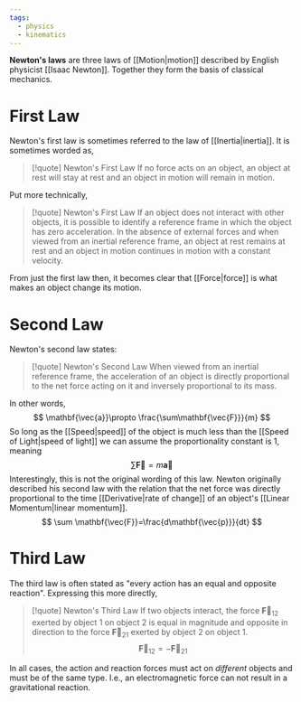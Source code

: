 ```yaml
---
tags:
  - physics
  - kinematics
---
```

**Newton's laws** are three laws of [[Motion|motion]] described by English physicist [[Isaac Newton]]. Together they form the basis of classical mechanics.

# First Law

Newton's first law is sometimes referred to the law of [[Inertia|inertia]]. It is sometimes worded as,

>[!quote] Newton's First Law
>If no force acts on an object, an object at rest will stay at rest and an object in motion will remain in motion.

Put more technically,

>[!quote] Newton's First Law
>If an object does not interact with other objects, it is possible to identify a reference frame in which the object has zero acceleration. In the absence of external forces and when viewed from an inertial reference frame, an object at rest remains at rest and an object in motion continues in motion with a constant velocity.

From just the first law then, it becomes clear that [[Force|force]] is what makes an object change its motion.

# Second Law

Newton's second law states:

>[!quote] Newton's Second Law
>When viewed from an inertial reference frame, the acceleration of an object is directly proportional to the net force acting on it and inversely proportional to its mass.

In other words,
$$
\mathbf{\vec{a}}\propto \frac{\sum\mathbf{\vec{F}}}{m}
$$
So long as the [[Speed|speed]] of the object is much less than the [[Speed of Light|speed of light]] we can assume the proportionality constant is 1, meaning
$$
\sum \mathbf{\vec{F}}=m\mathbf{\vec{a}}
$$
Interestingly, this is not the original wording of this law. Newton originally described his second law with the relation that the net force was directly proportional to the time [[Derivative|rate of change]] of an object's [[Linear Momentum|linear momentum]].
$$
\sum \mathbf{\vec{F}}=\frac{d\mathbf{\vec{p}}}{dt}
$$
# Third Law

The third law is often stated as "every action has an equal and opposite reaction". Expressing this more directly,

>[!quote] Newton's Third Law
>If two objects interact, the force $\mathbf{\vec{F}}_{12}$ exerted by object $1$ on object $2$ is equal in magnitude and opposite in direction to the force $\mathbf{\vec{F}}_{21}$ exerted by object $2$ on object $1$.
>$$
>\mathbf{\vec{F}}_{12}=-\mathbf{\vec{F}}_{21}
>$$

In all cases, the action and reaction forces must act on *different* objects and must be of the same type. I.e., an electromagnetic force can not result in a gravitational reaction.